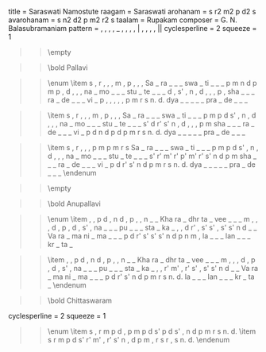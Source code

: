 title = Saraswati Namostute
raagam = Saraswati
arohanam = s r2 m2 p d2 s
avarohanam = s n2 d2 p m2 r2 s
taalam = Rupakam
composer = G. N. Balasubramaniam
pattern =  , , , , _ , , , , | , , , ,  ||
cyclesperline = 2
squeeze = 1

>> \empty

>> \bold Pallavi

>> \enum
>> \item
s , r , , , m , p , , ,
Sa _ ra _ _ _ swa _ ti _ _ _
p m n d p m p , d , , ,
na _ mo _ _ _ stu _ te _ _ _
d , s' , n , d , , , p ,
sha _ _ _ ra _ de _ _ _ vi _
p , , , , , p m r s n. d.
dya _ _ _ _ _ pra _ de _ _ _

>> \item
s , r , , , m , p , , ,
Sa _ ra _ _ _ swa _ ti _ _ _
p m p d s' , n , d , , ,
na _ mo _ _ _ stu _ te _ _ _
s' d r' s' n , d , , , p m
sha _ _ _ ra _ de _ _ _ vi _
p d n d p d p m r s n. d.
dya _ _ _ _ _ pra _ de _ _ _

>> \item
s , r , , , p m p m r s
Sa _ ra _ _ _ swa _ ti _ _ _
p m p d s' , n , d , , ,
na _ mo _ _ _ stu _ te _ _ _
s' r' m' r' p' m' r' s' n d p m
sha _ _ _ ra _ de _ _ _ vi _
p d r' s' n d p m r s n. d.
dya _ _ _ _ _ pra _ de _ _ _
>> \endenum

>> \empty

>> \bold Anupallavi

>> \enum
>> \item
, , p d       , n d ,       p , , n
_ _ Kha ra    _ dhr ta _   vee _ _ _
m , , ,       d , p ,       d , s' ,
na _ _ _      pu _ _ _      sta _ ka _
, , d r'      , s' s' ,     s' s' n d
_ _ Va ra     _ ma ni _     ma _ _ _
p d r' s'     s' s' n d     p n m ,
la _ _ _      lan _ _ _     kr _ ta _

>> \item
, , p d       , n d ,       p , , n
_ _ Kha ra    _ dhr ta _   vee _ _ _
m , , ,       d , p ,       d , s' ,
na _ _ _      pu _ _ _      sta _ ka _
, , r' m'      , r' s' ,     s' s' n d
_ _ Va ra     _ ma ni _     ma _ _ _
p d r' s'     n d p m       r s n. d.
la _ _ _      lan _ _ _     kr _ ta _
>> \endenum

>> \bold Chittaswaram

cyclesperline = 2
squeeze = 1

>> \enum
>> \item
s , r m       p d , p      m p d s'
p d s' ,      n d p m      r s n. d.
>> \item
s r m p       d s' r' m'   , r' s' n
, d p m       , r s r      , s n. d.
>> \endenum
